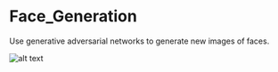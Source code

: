 # Face_Generation
Use generative adversarial networks to generate new images of faces.

![alt text](https://github.com/ystu/GAN_Face_Generation/blob/master/face_demo.png)
